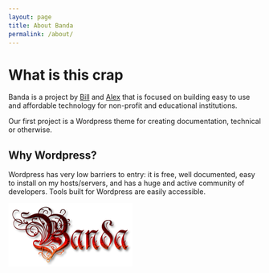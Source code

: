 ```yaml
---
layout: page
title: About Banda
permalink: /about/
---
```


# What is this crap

Banda is a project by [Bill](https://github.com/wphogan) and [Alex](https://github.com/alexharris) that is focused on building easy to use and affordable technology for non-profit and educational institutions.

Our first project is a Wordpress theme for creating documentation, technical or otherwise.

## Why Wordpress?

Wordpress has very low barriers to entry: it is free, well documented, easy to install on my hosts/servers, and has a huge and active community of developers. Tools built for Wordpress are easily accessible.

![Banda Logo](/images/banda_logo.png)
